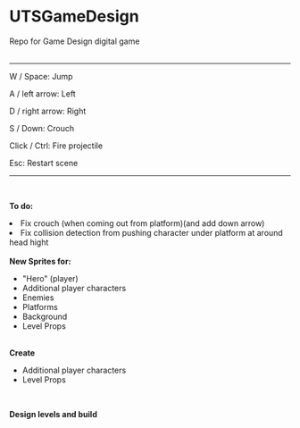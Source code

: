 # UTSGameDesign
Repo for Game Design digital game
<br>
<br>
<hr>

W / Space:        Jump

A / left arrow:   Left

D / right arrow:  Right

S / Down:         Crouch

Click / Ctrl:     Fire projectile

Esc:              Restart scene

<hr>
<br>

<b>To do:</b>
  <li>Fix crouch (when coming out from platform)(and add down arrow)</li>
  
  <li>Fix collision detection from pushing character under platform at around head hight</li>
  
<br>
  <b>New Sprites for:</b>
  <ul>
    <li>"Hero" (player)</li>
    <li>Additional player characters</li>
    <li>Enemies</li>
    <li>Platforms</li>
    <li>Background</li>
    <li>Level Props</li>
  </ul>
    
<br>    
  <b>Create</b>
  <ul>
    <li>Additional player characters</li>
    <li>Level Props</li>
  </ul>
<br>

<b>Design levels and build</b>
